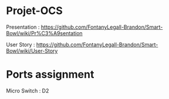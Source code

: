 # Projet-OCS

Presentation : https://github.com/FontanyLegall-Brandon/Smart-Bowl/wiki/Pr%C3%A9sentation

User Story : https://github.com/FontanyLegall-Brandon/Smart-Bowl/wiki/User-Story

# Ports assignment 
Micro Switch : D2
